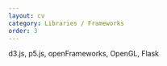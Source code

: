 ```yaml
---
layout: cv
category: Libraries / Frameworks
order: 3
---
```


d3.js, p5.js, openFrameworks, OpenGL, Flask





